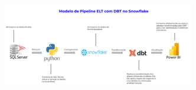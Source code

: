 ![Pipeline Snowflake](https://github.com/devrafael26/Pipeline-ELT-Snowflake-DBT/blob/main/ELT%20Snowflake.png?raw=true)
